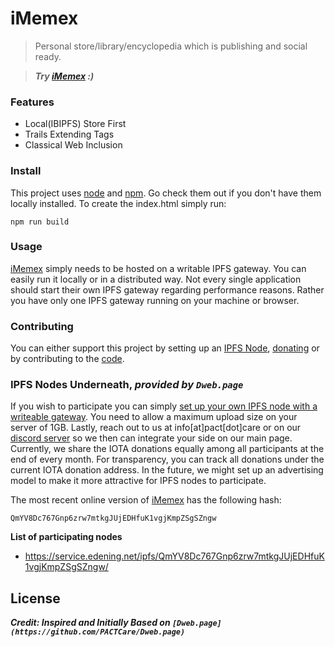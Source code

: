 # iMemex

> Personal store/library/encyclopedia which is publishing and social ready.

> **_Try [iMemex](https://service.edening.net/ipfs/QmYV8Dc767Gnp6zrw7mtkgJUjEDHfuK1vgjKmpZSgSZngw/) :)_**

### Features

- Local(IBIPFS) Store First
- Trails Extending Tags
- Classical Web Inclusion

### Install

This project uses [node](http://nodejs.org) and [npm](https://npmjs.com). Go check them out if you don't have them locally installed.
To create the index.html simply run:
```
npm run build
```

### Usage

[iMemex](https://imemex.edening.net) simply needs to be hosted on a writable IPFS gateway. You can easily run it locally or in a distributed way. Not every single application should start their own IPFS gateway regarding performance reasons. Rather you have only one IPFS gateway running on your machine or browser.

### Contributing
You can either support this project by setting up an [IPFS Node](#ipfs-node), [donating](#donate) or by contributing to the [code](#code).

### IPFS Nodes Underneath, _provided by `Dweb.page`_
If you wish to participate you can simply [set up your own IPFS node with a writeable gateway](https://blog.florence.chat/tutorial-host-your-own-ipfs-node-and-help-the-next-generation-of-web-2860eb59e45e). You need to allow a maximum upload size on your server of 1GB. Lastly, reach out to us at info[at]pact[dot]care or on our [discord server](https://discord.gg/VMj7PFN) so we then can integrate your side on our main page. Currently, we share the IOTA donations equally among all participants at the end of every month. For transparency, you can track all donations under the current IOTA donation address. In the future, we might set up an advertising model to make it more attractive for IPFS nodes to participate.

The most recent online version of [iMemex](https://imemex.edening.net) has the following hash:
```
QmYV8Dc767Gnp6zrw7mtkgJUjEDHfuK1vgjKmpZSgSZngw
```
**List of participating nodes**
* https://service.edening.net/ipfs/QmYV8Dc767Gnp6zrw7mtkgJUjEDHfuK1vgjKmpZSgSZngw/

## License
_**Credit: Inspired and Initially Based on `[Dweb.page](https://github.com/PACTCare/Dweb.page)`**_